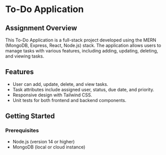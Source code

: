 # To-Do Application
## Assignment Overview
This To-Do  Application is a full-stack project developed using the MERN (MongoDB, Express, React, Node.js) stack. The application allows users to manage tasks with various features, including adding, updating, deleting, and viewing tasks.

## Features

- User can add, update, delete, and view tasks.
- Task attributes include assigned user, status, due date, and priority.
- Responsive design with Tailwind CSS.
- Unit tests for both frontend and backend components.


## Getting Started

### Prerequisites

- Node.js (version 14 or higher)
- MongoDB (local or cloud instance)

